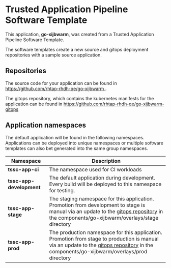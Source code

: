 # Trusted Application Pipeline Software Template

This application, **go-xijbwarm**, was created from a Trusted Application Pipeline Software Template.

The software templates create a new source and gitops deployment repositories with a sample source application. 

## Repositories

The source code for your application can be found in [https://github.com/rhtap-rhdh-qe/go-xijbwarm ](https://github.com/rhtap-rhdh-qe/go-xijbwarm ).
 
The gitops repository, which contains the kubernetes manifests for the application can be found in 
[https://github.com/rhtap-rhdh-qe/go-xijbwarm-gitops ](https://github.com/rhtap-rhdh-qe/go-xijbwarm-gitops ) 

## Application namespaces 

The default application will be found in the following namespaces. Applications can be deployed into unique namespaces or multiple software templates can also bet generated into the same group namespaces.  

|  Namespace   |  Description   |  
| -------- | -------- |
| **tssc-app-ci** | The namespace used for CI workloads |
| **tssc-app-development** | The default application during development. Every build will be deployed to this namespace for testing. |
| **tssc-app-stage** | The staging namespace for this application. Promotion from development to stage is manual via an update to the [gitops repository](https://github.com/rhtap-rhdh-qe/go-xijbwarm-gitops ) in the components/go-xijbwarm/overlays/stage directory |
| **tssc-app-prod** | The production namespace for this application. Promotion from stage to production is manual via an update to the [gitops repository](https://github.com/rhtap-rhdh-qe/go-xijbwarm-gitops ) in the components/go-xijbwarm/overlays/prod directory |